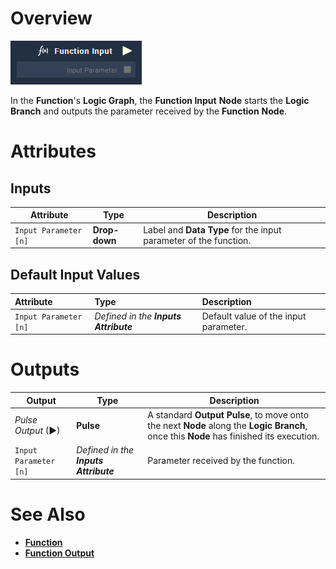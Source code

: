 # Overview

![The Function Input Node.](../../../.gitbook/assets/node-function-input.png)

In the **Function**'s **Logic Graph**, the **Function Input** **Node** starts the **Logic Branch** and outputs the parameter received by the **Function** **Node**.

# Attributes

## Inputs

|Attribute|Type|Description|
|---|---|---|
| `Input Parameter [n]` | **Drop-down** | Label and **Data Type** for the input parameter of the function. |

## Default Input Values

| Attribute | Type | Description |
| :--- | :--- | :--- |
| `Input Parameter [n]` | _Defined in the **Inputs** **Attribute**_ | Default value of the input parameter. |

# Outputs

|Output|Type|Description|
|---|---|---|
|*Pulse Output* (►)|**Pulse**|A standard **Output Pulse**, to move onto the next **Node** along the **Logic Branch**, once this **Node** has finished its execution.|
| `Input Parameter [n]` | _Defined in the **Inputs** **Attribute**_ | Parameter received by the function. |


# See Also

* [**Function**](../function.md)
* [**Function Output**](function-output.md)

